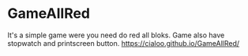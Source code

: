 # GameAllRed
It's a simple game were you need do red all bloks.
Game also have stopwatch and printscreen button.
https://cialoo.github.io/GameAllRed/
